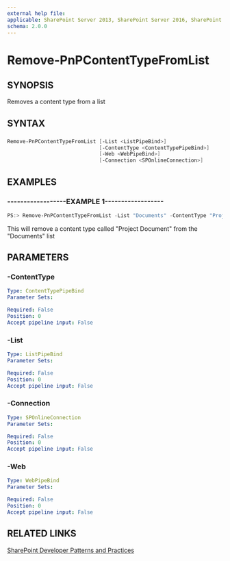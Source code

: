 ```yaml
---
external help file:
applicable: SharePoint Server 2013, SharePoint Server 2016, SharePoint Online
schema: 2.0.0
---
```

# Remove-PnPContentTypeFromList

## SYNOPSIS
Removes a content type from a list

## SYNTAX 

### 
```powershell
Remove-PnPContentTypeFromList [-List <ListPipeBind>]
                              [-ContentType <ContentTypePipeBind>]
                              [-Web <WebPipeBind>]
                              [-Connection <SPOnlineConnection>]
```

## EXAMPLES

### ------------------EXAMPLE 1------------------
```powershell
PS:> Remove-PnPContentTypeFromList -List "Documents" -ContentType "Project Document"
```

This will remove a content type called "Project Document" from the "Documents" list

## PARAMETERS

### -ContentType


```yaml
Type: ContentTypePipeBind
Parameter Sets: 

Required: False
Position: 0
Accept pipeline input: False
```

### -List


```yaml
Type: ListPipeBind
Parameter Sets: 

Required: False
Position: 0
Accept pipeline input: False
```

### -Connection


```yaml
Type: SPOnlineConnection
Parameter Sets: 

Required: False
Position: 0
Accept pipeline input: False
```

### -Web


```yaml
Type: WebPipeBind
Parameter Sets: 

Required: False
Position: 0
Accept pipeline input: False
```

## RELATED LINKS

[SharePoint Developer Patterns and Practices](http://aka.ms/sppnp)